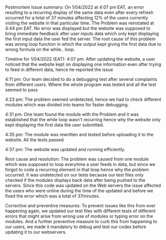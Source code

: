 Postmortem 
Issue summary:
On 1/04/2022 at 4:07 pm EAT, an error resulting to a recurring display of the same data even after every refresh occurred for a total of 37 minutes affecting 12% of the users currently visiting the website in that particular time. The Problem was reinstated at 4:44 pm EAT. No error was displayed but the website was supposed to bring immediate feedback after user inputs data which only kept displaying the first input data the user fed the server. The root cause of this problem was wrong loop function in which the output kept giving the first data due to wrong formula on the while.. loop.

Timeline for 1/04/2022 (EAT):
4:07 pm: After updating the website, a user noticed that the website kept on displaying one information even after trying to feed in different data, hence he reported the issue

4:11 pm: Our team decided to do a debugging test after several complaints from different users. Where the whole program was tested and all the test seemed to pass

4:23 pm: The problem seemed undetected, hence we had to check different modules which was divided into teams for faster debugging.

4:31 pm: One team found the module with the Problem and it was established that the while loop wasn't recurring hence why the website only kept displaying the first data the user submitted.

4:35 pm: The module was rewritten and tested before uploading it to the website. All the tests passed 

4:37 pm: The website was updated and running efficiently.

Root cause and resolution:
The problem was caused from one module which was supposed to loop everytime a user feeds in data, but since we forgot to code a recurring element in that loop hence why the problem occurred.
It was undetected on our tests because our test files only checked if the modules displays back data after being pushed to the servers. Since this code was updated on the Web servers the issue affected the users who were online during the time of the updated and before we fixed the error which was a total of 37minutes.

Corrective and preventive measures: 
To prevent issues like this from ever happening again, we updated our test files with different tests of different errors that might arise from wrong use of modules or typing error on the modules. And a further preventive measure to curb this from happening to our users, we made it mandatory to debug and test our codes before updating it to our webservers.

